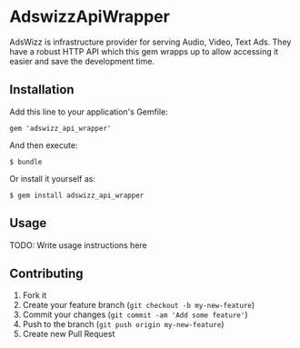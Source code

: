 # AdswizzApiWrapper

AdsWizz is infrastructure provider for serving Audio, Video, Text Ads.
They have a robust HTTP API which this gem wrapps up to allow accessing
it easier and save the development time.

## Installation

Add this line to your application's Gemfile:

    gem 'adswizz_api_wrapper'

And then execute:

    $ bundle

Or install it yourself as:

    $ gem install adswizz_api_wrapper

## Usage

TODO: Write usage instructions here

## Contributing

1. Fork it
2. Create your feature branch (`git checkout -b my-new-feature`)
3. Commit your changes (`git commit -am 'Add some feature'`)
4. Push to the branch (`git push origin my-new-feature`)
5. Create new Pull Request

